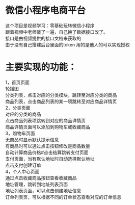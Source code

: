 # 微信小程序电商平台

这个项目是视频学习：零基础玩转微信小程序  
跟着视频中老师敲了一遍，自己换了数据接口改了。  
接口是由视频提供的接口文档来获取的  
由于没有自己搭建后台里面的token 用的是他人的可以实现授权  

# 主要实现的功能：

1，首页页面  
轮播图  
分类列表，点击对应的分类模块，跳转至对应分类的商品  
商品列表，点击商品列表的某一项跳转至对应商品详情页  
2，分类页面    
对应的分类的商品    
点击商品列表项跳转到对应的商品详情页  
商品详情页面可以添加到购物车或收藏商品  
3，购物车页面    
无商品时显示默认提示信息  
有商品时可以通过点击按钮修改是商品数量  
自动计算商品价格#点击结算跳转支付页面  
支付页面，当有默认地址时自动选择默认地址  
点击支付创建订单  
4，个人中心页面    
通过点击收藏商品按钮查看收藏商品  
地址管理，跳转到地址列表页面  
地址列表页面，可以点击创建地址信息   
订单列表页，可以根据不同的订单状态查看对应的订单信息  


